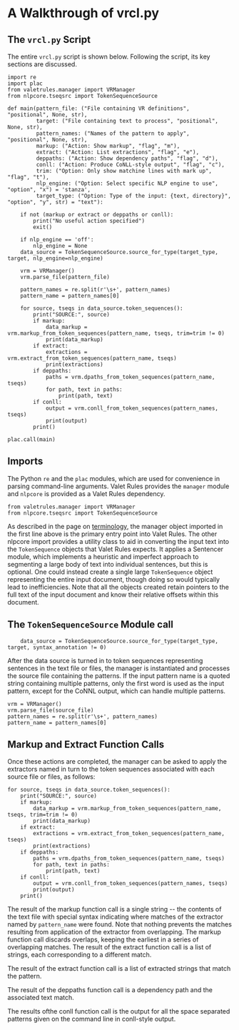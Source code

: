 # A Walkthrough of vrcl.py

## The `vrcl.py` Script

The entire `vrcl.py` script is shown below. Following the script, its key sections are discussed.  

```
import re
import plac
from valetrules.manager import VRManager
from nlpcore.tseqsrc import TokenSequenceSource

def main(pattern_file: ("File containing VR definitions", "positional", None, str),
         target: ("File containing text to process", "positional", None, str),
         pattern_names: ("Names of the pattern to apply", "positional", None, str),
         markup: ("Action: Show markup", "flag", "m"),
         extract: ("Action: List extractions", "flag", "e"),
         deppaths: ("Action: Show dependency paths", "flag", "d"),
         conll: ("Action: Produce CoNLL-style output", "flag", "c"),
         trim: ("Option: Only show matchine lines with mark up", "flag", "t"),
         nlp_engine: ("Option: Select specific NLP engine to use", "option", "x") = 'stanza',
         target_type: ("Option: Type of the input: {text, directory}", "option", "y", str) = "text"):

    if not (markup or extract or deppaths or conll):
        print("No useful action specified")
        exit()

    if nlp_engine == 'off':
        nlp_engine = None
    data_source = TokenSequenceSource.source_for_type(target_type, target, nlp_engine=nlp_engine)

    vrm = VRManager()
    vrm.parse_file(pattern_file)

    pattern_names = re.split(r'\s+', pattern_names)
    pattern_name = pattern_names[0]

    for source, tseqs in data_source.token_sequences():
        print("SOURCE:", source)
        if markup:
            data_markup = vrm.markup_from_token_sequences(pattern_name, tseqs, trim=trim != 0)
            print(data_markup)
        if extract:
            extractions = vrm.extract_from_token_sequences(pattern_name, tseqs)
            print(extractions)
        if deppaths:
            paths = vrm.dpaths_from_token_sequences(pattern_name, tseqs)
            for path, text in paths:
                print(path, text)
        if conll:
            output = vrm.conll_from_token_sequences(pattern_names, tseqs)
            print(output)
        print()
    
plac.call(main)    
```
## Imports

The Python `re` and the `plac` modules, which are used for convenience
in parsing command-line arguments.
Valet Rules provides the `manager` module and `nlpcore` is provided as a Valet Rules dependency.

```
from valetrules.manager import VRManager
from nlpcore.tseqsrc import TokenSequenceSource
```

As described in the page on [terminology](VRTerminology.md), the
manager object imported in the first line above is the primary entry
point into Valet Rules.  The other nlpcore import provides a utility class
to aid in converting the input text 
into the `TokenSequence` objects that Valet Rules expects.  It applies 
a Sentencer module, which implements a heuristic and imperfect approach
to segmenting a large body of text into individual sentences, 
but this is optional. One could instead create a single large `TokenSequence`
object representing the entire input document, though doing so would
typically lead to inefficiencies.
Note that all the objects created retain
pointers to the full text of the input document and know their
relative offsets within this document.  

## The `TokenSequenceSource` Module call

```
    data_source = TokenSequenceSource.source_for_type(target_type, target, syntax_annotation != 0)
```

After the data source is turned in to token sequences representing
sentences in the text file or files,  the manager is instantiated and processes
the source file containing the patterns. 
If the input pattern name is a quoted string containing multiple patterns, only the first word is used as the input pattern, except for the CoNNL output, which can handle multiple patterns.

```
vrm = VRManager()
vrm.parse_file(source_file)
pattern_names = re.split(r'\s+', pattern_names)
pattern_name = pattern_names[0]
```

## Markup and Extract Function Calls

Once these actions are completed, the manager can be asked to apply
the extractors named in turn to the token sequences associated with each source file or files, 
as follows:

```
for source, tseqs in data_source.token_sequences():
    print("SOURCE:", source)
    if markup:
        data_markup = vrm.markup_from_token_sequences(pattern_name, tseqs, trim=trim != 0)
        print(data_markup)
    if extract:
        extractions = vrm.extract_from_token_sequences(pattern_name, tseqs)
        print(extractions)
    if deppaths:
        paths = vrm.dpaths_from_token_sequences(pattern_name, tseqs)
        for path, text in paths:
            print(path, text)
    if conll:
        output = vrm.conll_from_token_sequences(pattern_names, tseqs)
        print(output)
    print()
```

The result of the markup function call is a single string -- the contents of the
text file with special syntax indicating where matches of the
extractor named by `pattern_name` were found.  Note that nothing
prevents the matches resulting from application of the extractor from
overlapping.  The markup function call discards overlaps, keeping the earliest
in a series of overlapping matches.  The result of the extract function call
is a list of strings, each corresponding to a different match.

The result of the extract function call is a list of extracted strings that match the pattern. 

The result of the deppaths function call is a dependency path and the associated text match.

The results ofthe conll function call is the output for all the space separated patterns given on the command line in conll-style output. 

